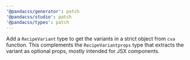 ```yaml
---
'@pandacss/generator': patch
'@pandacss/studio': patch
'@pandacss/types': patch
---
```


Add a `RecipeVariant` type to get the variants in a strict object from `cva` function. This complements the
`RecipeVariantprops` type that extracts the variant as optional props, mostly intended for JSX components.
